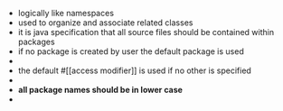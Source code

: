 - logically like namespaces
- used to organize and associate related classes
- it is java specification that all source files should be contained within packages
- if no package is created by user the default package is used
-
- the default #[[access modifier]] is used if no other is specified
-
- __all package names should be in lower case__
-